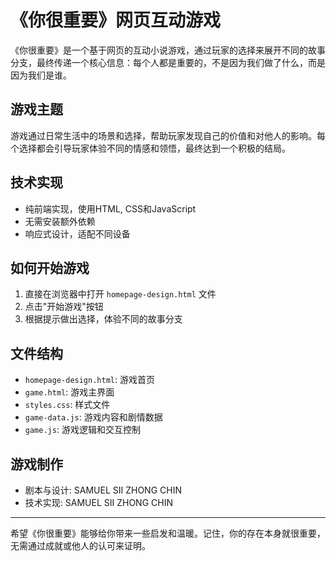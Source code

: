 # 《你很重要》网页互动游戏
《你很重要》是一个基于网页的互动小说游戏，通过玩家的选择来展开不同的故事分支，最终传递一个核心信息：每个人都是重要的，不是因为我们做了什么，而是因为我们是谁。

## 游戏主题

游戏通过日常生活中的场景和选择，帮助玩家发现自己的价值和对他人的影响。每个选择都会引导玩家体验不同的情感和领悟，最终达到一个积极的结局。

## 技术实现

- 纯前端实现，使用HTML, CSS和JavaScript
- 无需安装额外依赖
- 响应式设计，适配不同设备

## 如何开始游戏

1. 直接在浏览器中打开 `homepage-design.html` 文件
2. 点击"开始游戏"按钮
3. 根据提示做出选择，体验不同的故事分支

## 文件结构

- `homepage-design.html`: 游戏首页
- `game.html`: 游戏主界面
- `styles.css`: 样式文件
- `game-data.js`: 游戏内容和剧情数据
- `game.js`: 游戏逻辑和交互控制

## 游戏制作

- 剧本与设计: SAMUEL SII ZHONG CHIN
- 技术实现: SAMUEL SII ZHONG CHIN


---

希望《你很重要》能够给你带来一些启发和温暖。记住，你的存在本身就很重要，无需通过成就或他人的认可来证明。 
